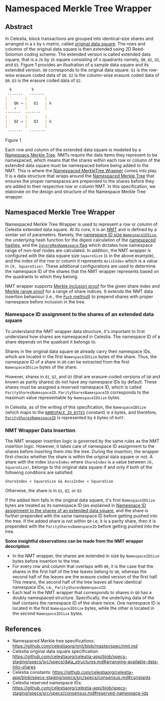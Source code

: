 # Namespaced Merkle Tree Wrapper
## Abstract
In Celestia, block transactions are grouped into identical-size shares and arranged in a `k` by `k` matrix, called [original data square](https://github.com/celestiaorg/celestia-app/blob/specs-staging/specs/src/specs/data_structures.md#arranging-available-data-into-shares).
The rows and columns of the original data square is then extended using 2D Reed-Solomon coding scheme.
The extended version is called extended data square, that is a `2k` by `2k` square consisting of `4` quadrants namely, `Q0`, `Q1`, `Q2`, and `Q3`.
Figure 1 provides an illustration of a sample data square and its extended version.
`Q0` corresponds to the original data square.
`Q1` is the row-wise erasure coded data of `Q0`.
`Q2` is the column-wise erasure coded data of `Q0`.
`Q3` is the erasure coded data of `Q2`.
```markdown
  k         k
 -------   -------
|        |        |
|   Q0 → |   Q1   | k
|   ↓    |        |
-------  -------
|        |        |
|   Q2 → |   Q3   | k
|        |        |
 -------   -------
```
Figure 1.

Each row and column of the extended data square is modeled by a [Namespace Merkle Tree](https://github.com/celestiaorg/nmt/blob/master/spec/nmt.md).
NMTs require the data items they represent to be namespaced, which means that the shares within each row or column of the extended data square must be namespaced before being added to the NMT.
This is where the [Namespaced MerkleTree Wrapper](https://github.com/celestiaorg/celestia-app/blob/main/pkg/wrapper/nmt_wrapper.go)  comes into play.
It is a data structure that wraps around the [Namespaced Merkle Tree](https://github.com/celestiaorg/nmt/blob/master/spec/nmt.md) that ensures the proper namespaces are prepended to the shares  before they are added to their respective row or column NMT.
In this specification, we elaborate on the design and structure of the Namespace Merkle Tree wrapper.



## Namespaced Merkle Tree Wrapper
Namespaced Merkle Tree Wrapper is used to represent a row or column of Celestia extended data square.
At its core, it is an [NMT](https://github.com/celestiaorg/nmt/blob/master/spec/nmt.md) and is defined by a similar set of parameters.
Namely, the [namespace ID size `NamespaceIDSize`](https://github.com/celestiaorg/nmt/blob/master/spec/nmt.md#nmt-data-structure), 
the underlying hash function for the digest calculation of the [namespaced hashes](https://github.com/celestiaorg/nmt/blob/master/spec/nmt.md#namespaced-hash), 
and the [`IgnoreMaxNamespace` flag](https://github.com/celestiaorg/nmt/blob/master/spec/nmt.md#ignore-max-namespace) which dictates how namespace range of non-leaf nodes are calculated.
In addition, the NMT wrapper is configured with the data square size `SqaureSize` (`k` in the above example), and the index of the row or column it represents `AxisIndex` which is a value in `[0, SquareSize)`.
These additional configurations are used to determine the namespace ID of the shares that the NMT wrapper represents based on the quadrants to which they belong.

NMT wrapper supports [Merkle inclusion proof](#link-to-the-nmt-spec-for-the-inclusion-proof) for the given share index and [Merkle range proof](#link-to-the-nmt-spec-for-the-range-proof) for a range of share indices.
It extends the NMT data insertion behaviour (i.e., the [`Push` method](https://github.com/celestiaorg/nmt/blob/master/spec/nmt.md#add-leaves)) to prepend shares with proper namespace before inclusion in the tree.

### Namespace ID assignment to the shares of an extended data square
To understand the NMT wrapper data structure, it's important to first understand how shares are namespaced in Celestia.
The namespace ID of a share depends on the quadrant it belongs to.

Shares in the original data square `Q0` already carry their namespace IDs, which are located in the first `NamespaceIDSize` bytes of the share. 
Thus, the namespace ID of a share in `Q0` can be extracted from the first `NamespaceIDSize` bytes of the share.

However, shares in `Q1`, `Q2`, and `Q3` (that are erasure-coded versions of `Q0` and known as parity shares) do not have any namespace IDs by default. 
These shares must be assigned a reserved namespace ID, which is called `ParitySharesNamespaceID`.
`ParitySharesNamespaceID` corresponds to the maximum value representable by `NamespaceIDSize` bytes.

In Celestia, as of the writing of this specification, the `NamespaceIDSize` (which maps to the [`NAMESPACE_ID_BYTES`](https://github.com/celestiaorg/celestia-app/blob/specs-staging/specs/src/specs/consensus.md#constants) constant) is `8` bytes, and therefore, [`ParitySharesNamespaceID`](https://github.com/celestiaorg/celestia-app/blob/specs-staging/specs/src/specs/consensus.md#reserved-namespace-ids)  is represented by `8` bytes of `0xFF`.


### NMT Wrapper Data Insertion
The NMT wrapper insertion logic is governed by the same rules as the NMT insertion logic.
However, it takes care of namespace ID assignment to the shares before inserting them into the tree.
During the insertion, the wrapper first checks whether the share is within the original data square or not.
A share with the index `ShareIndex` where `ShareIndex` is a value between `[0, SquareSize)`, belongs to the original data square if and only if both of the following conditions are satisfied:
```
ShareIndex < SquareSize && AxisIndex < SquareSize
```
Otherwise, the share is in `Q1`, `Q2`, or `Q3`.

If the added item falls in the original data square, it's first `NamespaceIDSize` bytes are treated as its namespace ID (as explained in [Namespace ID assignment to the shares of an extended data square](#namespace-id-assignment-to-the-shares-of-an-extended-data-square), and the share is further prepended with the same namespace ID before getting pushed into the tree.
If the added share is not within `Q0` i.e, it is a parity share, then it is prepended with the `ParitySharesNamespaceID` before getting pushed into the tree.


**Some insightful observations can be made from the NMT wrapper description**:
- In the NMT wrapper, the shares are extended in size by `NamespaceIDSize` bytes before insertion to the tree. 
- For every row and column that overlaps with `Q0`, it is the case that the shares in the first half of the tree leaves  belong to `Q0`, whereas the second half of the leaves are the erasure coded version of the first half.
 This means, the second half of the tree leaves all have identical namespace IDs, i.e., `ParitySharesNamespaceID`.
- Each leaf in the NMT wrapper that corresponds to shares in `Q0` has a doubly namespaced structure. 
Specifically, the underlying data of the leaf contains the namespace ID of the share twice. 
One namespace ID is located in the first `NamespaceIDSize` bytes, while the other is located in the second `NamespaceIDSize` bytes.

## References
- Namespaced Merkle tree specifications: https://github.com/celestiaorg/nmt/blob/master/spec/nmt.md
- Celestia original data square specification: https://github.com/celestiaorg/celestia-app/blob/specs-staging/specs/src/specs/data_structures.md#arranging-available-data-into-shares
- Celestia constants: https://github.com/celestiaorg/celestia-app/blob/specs-staging/specs/src/specs/consensus.md#constants
- Celestia reserved namespace IDs: https://github.com/celestiaorg/celestia-app/blob/specs-staging/specs/src/specs/consensus.md#reserved-namespace-ids